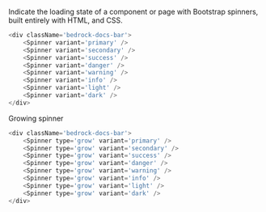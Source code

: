 Indicate the loading state of a component or page with Bootstrap spinners, built entirely with HTML, and CSS.

```js
<div className='bedrock-docs-bar'>
    <Spinner variant='primary' />
    <Spinner variant='secondary' />
    <Spinner variant='success' />
    <Spinner variant='danger' />
    <Spinner variant='warning' />
    <Spinner variant='info' />
    <Spinner variant='light' />
    <Spinner variant='dark' />
</div>
```

Growing spinner

```js
<div className='bedrock-docs-bar'>
    <Spinner type='grow' variant='primary' />
    <Spinner type='grow' variant='secondary' />
    <Spinner type='grow' variant='success' />
    <Spinner type='grow' variant='danger' />
    <Spinner type='grow' variant='warning' />
    <Spinner type='grow' variant='info' />
    <Spinner type='grow' variant='light' />
    <Spinner type='grow' variant='dark' />
</div>
```
